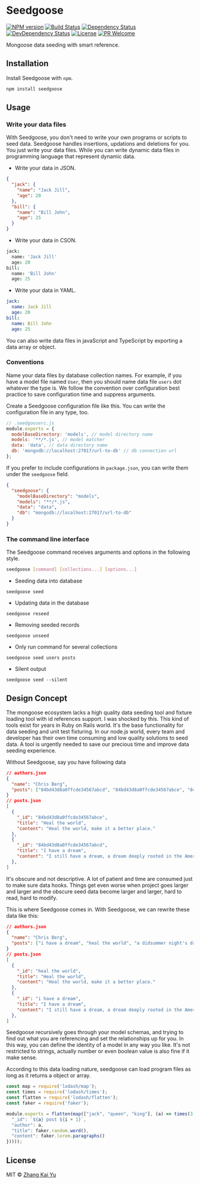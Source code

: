 # Seedgoose
[![NPM version][npm-image]][npm-url]
[![Build Status][travis-image]][travis-url]
[![Dependency Status][daviddm-image]][daviddm-url]
[![DevDependency Status][daviddm-image-dev]][daviddm-url-dev]
[![License][license-image]][license-url]
[![PR Welcome][pr-image]][pr-url]

Mongoose data seeding with smart reference.

## Installation

Install Seedgoose with `npm`.

``` bash
npm install seedgoose
```

## Usage

### Write your data files

With Seedgoose, you don't need to write your own programs or scripts to seed
data. Seedgoose handles insertions, updations and deletions for you. You just
write your data files. While you can write dynamic data files in programming
language that represent dynamic data.

* Write your data in JSON.

```json
{
  "jack": {
    "name": "Jack Jill",
    "age": 20
  },
  "bill": {
    "name": "Bill John",
    "age": 25
  }
}
```

* Write your data in CSON.

```cson
jack:
  name: 'Jack Jill'
  age: 20
bill:
  name: 'Bill John'
  age: 25
```

* Write your data in YAML.

```yaml
jack:
  name: Jack Jill
  age: 20
bill:
  name: Bill John
  age: 25
```

You can also write data files in javaScript and TypeScript by exporting a data
array or object.

### Conventions

Name your data files by database collection names. For example, if you have a
model file named `User`, then you should name data file `users` dot whatever
the type is. We follow the convention over configuration best practice to save
configuration time and suppress arguments.

Create a Seedgoose configuration file like this. You can write the
configuration file in any type, too.

``` javascript
// .seedgooserc.js
module.exports = {
  modelBaseDirectory: 'models', // model directory name
  models: '**/*.js', // model matcher
  data: 'data', // data directory name
  db: 'mongodb://localhost:27017/url-to-db' // db connection url
};
```

If you prefer to include configurations in `package.json`, you can write them
under the `seedgoose` field.

``` json
{
  "seedgoose": {
    "modelBaseDirectory": "models",
    "models": "**/*.js",
    "data": "data",
    "db": "mongodb://localhost:27017/url-to-db"
  }
}
```

### The command line interface

The Seedgoose command receives arguments and options in the following style.

```bash
seedgoose [command] [collections...] [options...]
```

* Seeding data into database

```
seedgoose seed
```

* Updating data in the database

```
seedgoose reseed
```

* Removing seeded records

```
seedgoose unseed
```

* Only run command for several collections

```
seedgoose seed users posts
```

* Silent output

```
seedgoose seed --silent
```

## Design Concept

The mongoose ecosystem lacks a high quality data seeding tool and fixture
loading tool with id references support. I was shocked by this. This kind of
tools exist for years in Ruby on Rails world. It's the base functionality for
data seeding and unit test fixturing. In our node.js world, every team and
developer has their own time consuming and low quality solutions to seed data.
A tool is urgently needed to save our precious time and improve data seeding
experience.

Without Seedgoose, say you have following data

``` json
// authors.json
{
  "name": "Chris Berg",
  "posts": ["84bd43d8a0ffcde34567abcd", "84bd43d8a0ffcde34567abce", "84bd43d8a0ffcde34567abcf"]
}
// posts.json
[
  {
    "_id": "84bd43d8a0ffcde34567abce",
    "title": "Heal the world",
    "content": "Heal the world, make it a better place."
  },
  {
    "_id": "84bd43d8a0ffcde34567abcd",
    "title": "I have a dream",
    "content": "I still have a dream, a dream deeply rooted in the American dream."
  },  
]

```

It's obscure and not descriptive. A lot of patient and time are consumed just
to make sure data hooks. Things get even worse when project goes larger and
larger and the obscure seed data become larger and larger, hard to read, hard
to modify.

This is where Seedgoose comes in. With Seedgoose, we can rewrite these data
like this:

``` json
// authors.json
{
  "name": "Chris Berg",
  "posts": ["i have a dream", "heal the world", "a didsummer night's dream"]
}
// posts.json
[
  {
    "_id": "heal the world",
    "title": "Heal the world",
    "content": "Heal the world, make it a better place."
  },
  {
    "_id": "i have a dream",
    "title": "I have a dream",
    "content": "I still have a dream, a dream deeply rooted in the American dream."
  },  
]

```

Seedgoose recursively goes through your model schemas, and trying to find out
what you are referencing and set the relationships up for you. In this way, you
can define the identity of a model in any way you like. It's not restricted to
strings, actually number or even boolean value is also fine if it make sense.

According to this data loading nature, seedgoose can load program files as long
as it returns a object or array.

``` javascript
const map = require('lodash/map');
const times = require('lodash/times');
const flatten = require('lodash/flatten');
const faker = require('faker');

module.exports = flatten(map(["jack", "queen", "king"], (a) => times(3, (i) => ({
  "_id": `${a} post ${i + 1}`,
  "author": a,
  "title": faker.random.word(),
  "content": faker.lorem.paragraphs()
}))));
```

## License

MIT © [Zhang Kai Yu][license-url]

[npm-image]: https://badge.fury.io/js/seedgoose.svg
[npm-url]: https://npmjs.org/package/seedgoose
[travis-image]: https://travis-ci.org/zhangkaiyulw/seedgoose.svg?branch=master
[travis-url]: https://travis-ci.org/zhangkaiyulw/seedgoose
[daviddm-image]: https://david-dm.org/zhangkaiyulw/seedgoose.svg?theme=shields.io
[daviddm-url]: https://david-dm.org/zhangkaiyulw/seedgoose
[daviddm-image-dev]: https://david-dm.org/zhangkaiyulw/seedgoose/dev-status.svg
[daviddm-url-dev]: https://david-dm.org/zhangkaiyulw/seedgoose?type=dev
[license-image]: https://img.shields.io/github/license/zhangkaiyulw/seedgoose.svg
[license-url]: https://github.com/zhangkaiyulw/seedgoose/blob/master/LICENSE
[pr-image]: https://img.shields.io/badge/PRs-welcome-brightgreen.svg
[pr-url]: https://github.com/zhangkaiyulw/seedgoose/blob/master/CONTRIBUTING.md
